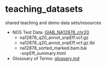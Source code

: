 # teaching_datasets
shared teaching and demo data sets/resources

- NGS Test Data: [GIAB_NA12878_chr20](https://github.com/genomic-medicine-msc-bioinformatics/teaching_datasets/tree/master/GIAB_NA12878_chr20)
    - na12878_q20_annot_snpEff.vcf.gz	 
    - na12878_q20_annot_snpEff.vcf.gz.tbi  
    - na12878_sorted_marked.bam.bai	 
    -snpEff_summary.html	 
- Glosssary of Terms: [glossary.md](https://github.com/genomic-medicine-msc-bioinformatics/teaching_datasets/blob/master/glossary.md)
